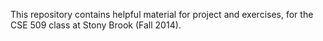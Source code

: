 This repository contains helpful material for project and exercises, for the CSE 509 class at Stony Brook (Fall 2014).
